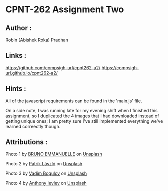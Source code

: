 # CPNT-262 Assignment Two

## Author :

Robin (Abishek Roka) Pradhan

## Links :

https://github.com/compsigh-url/cpnt262-a2/
https://compsigh-url.github.io/cpnt262-a2/

## Hints :

All of the javascript requirements can be found in the 'main.js' file.

On a side note, I was running late for my evening shift when I finished this assignment, so I duplicated the 4 images that I had downloaded instead of getting unique ones; I am pretty sure I've still implemented everything we've learned correectly though.

## Attributions :

Photo 1 by <a href="https://unsplash.com/@brunocervera?utm_source=unsplash&utm_medium=referral&utm_content=creditCopyText">BRUNO EMMANUELLE</a> on <a href="https://unsplash.com/?utm_source=unsplash&utm_medium=referral&utm_content=creditCopyText">Unsplash</a>

Photo 2 by <a href="https://unsplash.com/@patriklaszlo?utm_source=unsplash&utm_medium=referral&utm_content=creditCopyText">Patrik László</a> on <a href="https://unsplash.com/?utm_source=unsplash&utm_medium=referral&utm_content=creditCopyText">Unsplash</a>

Photo 3 by <a href="https://unsplash.com/@franku84?utm_source=unsplash&utm_medium=referral&utm_content=creditCopyText">Vadim Bogulov</a> on <a href="https://unsplash.com/?utm_source=unsplash&utm_medium=referral&utm_content=creditCopyText">Unsplash</a>

Photo 4 by <a href="https://unsplash.com/@onmywayhome?utm_source=unsplash&utm_medium=referral&utm_content=creditCopyText">Anthony Ievlev</a> on <a href="https://unsplash.com/?utm_source=unsplash&utm_medium=referral&utm_content=creditCopyText">Unsplash</a>
